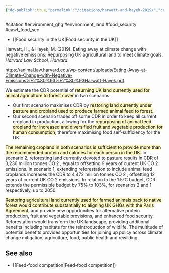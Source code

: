 ```yaml
---
{"dg-publish":true,"permalink":"/citations/harwatt-and-hayek-2019/","created":"2024-04-24T11:14:25.000+01:00","updated":"2025-09-28T23:47:02.580+01:00"}
---
```


#citation #environment_ghg #environment_land #food_security #cawf_food_sec 

- [[Food security in the UK\|Food security in the UK]]

Harwatt, H., & Hayek, M. (2019). Eating away at climate change with negative emissions: Repurposing UK agricultural land to meet climate goals. _Harvard Law School, Harvard_.

https://animal.law.harvard.edu/wp-content/uploads/Eating-Away-at-Climate-Change-with-Negative-Emissions%E2%80%93%E2%80%93Harwatt-Hayek.pdf

We estimate the CDR potential of <mark style="background: #FFF3A3A6;">returning UK land currently used for animal agriculture to
forest cover</mark> in two scenarios:

- Our first scenario maximises CDR by <mark style="background: #FFF3A3A6;">restoring land currently under pasture and cropland used to produce farmed animal feed to forest. </mark>
- Our second scenario trades off some CDR in order to keep all current cropland in production, allowing for the <mark style="background: #FFF3A3A6;">repurposing of animal feed cropland for increased and diversified fruit and vegetable production for human consumption</mark>, therefore maximising food self-sufficiency for the UK. 

<mark style="background: #FFF3A3A6;">The remaining cropland in both scenarios is sufficient to provide more than the recommended protein and calories for each person in the UK.</mark> In scenario 2, reforesting land currently devoted to pasture results in CDR of 3,236 million tonnes CO 2 , equal to offsetting 9 years of current UK CO 2 emissions. In scenario 1, extending reforestation to include animal feed croplands increases the
CDR to 4,472 million tonnes CO 2 , offsetting 12 years of current UK CO 2 emissions. In relation
to the 1.5°C budget, CDR extends the permissible budget by 75% to 103%, for scenarios 2 and
1 respectively, up to 2050.

<mark style="background: #FFF3A3A6;">Restoring agricultural land currently used for farmed animals back to native forest would contribute substantially to aligning UK GHGs with the Paris Agreement</mark>, and provide new opportunities for alternative protein production, fruit and vegetable provisions, and enhanced food security. Reforestation would transform the UK landscape, providing additional benefits including habitats for the reintroduction of wildlife. The multitude of potential benefits provides opportunities for joining up policy across climate change mitigation, agriculture, food, public health and rewilding.

## See also
- [[Feed-food competition\|Feed-food competition]]